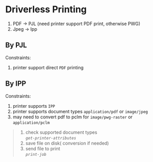 # Driverless Printing
1. PDF -> PJL (need printer support PDF print, otherwise PWG)
1. Jpeg -> Ipp

## By PJL
Constraints:
1. printer support direct `PDF` printing

## By IPP
Constraints:
1. printer supports `IPP`
1. printer supports document types `application/pdf` or `image/jpeg`
1. may need to convert pdf to pclm for `image/pwg-raster` or `application/pclm`

>1. check supported document types  
*`get-printer-attributes`*
>2. save file on disk( conversion if needed)  
>4. send file to print  
*`print-job`*


[example]: https://www.qyh.me/articles/android-ipp-print